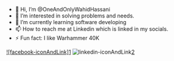 - 👋 Hi, I’m @OneAndOnlyWahidHassani
- 👀 I’m interested in solving problems and needs.
- 🌱 I’m currently learning software developing
- 📫 How to reach me at Linkedin which is linked in my socials.
- ⚡ Fun fact: I like Warhammer 40K


[![facebook-iconAndLink]][1.1][1]
![linkedin-iconAndLink][2.1][2]

<!-- links to social media icons -->

[1.1]: ![image](https://github.com/user-attachments/assets/5657c86c-1f2e-4349-aae7-6cd9cde1450e)
[2.1]: ![image](https://github.com/user-attachments/assets/4c244cda-fac5-4c36-817c-608b138bb4be)



<!-- links to my social media accounts -->

[1]: https://www.facebook.com/Thecoolguywhern/
[2]: https://www.linkedin.com/in/wahid-hassani-wh

<!---
OneAndOnlyWahidHassani/OneAndOnlyWahidHassani is a ✨ special ✨ repository because its `README.md` (this file) appears on your GitHub profile.
You can click the Preview link to take a look at your changes.
--->


